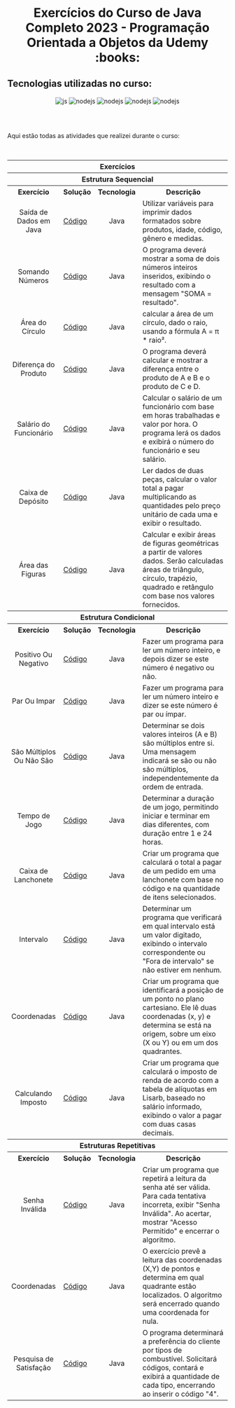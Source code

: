 <h1 align="center">Exercícios do Curso de Java Completo 2023 - Programação Orientada a Objetos da Udemy :books:</h1>



## Tecnologias utilizadas no curso:

<p align="center">
  <img align="center" alt="js" src="https://img.shields.io/badge/Java-ED8B00?style=for-the-badge&logo=openjdk&logoColor=white" />
  <img align="center" alt="nodejs" src="https://img.shields.io/badge/Eclipse-2C2255?style=for-the-badge&logo=eclipse&logoColor=white" />
  <img align="center" alt="nodejs" src="https://img.shields.io/badge/GitHub-100000?style=for-the-badge&logo=github&logoColor=white" />
  <img align="center" alt="nodejs" src="https://img.shields.io/badge/GIT-E44C30?style=for-the-badge&logo=git&logoColor=white" />
  <img align="center" alt="nodejs" src="https://img.shields.io/badge/Spring-6DB33F?style=for-the-badge&logo=spring&logoColor=white" />
</p>
  
</div><br/><br>

Aqui estão todas as atividades que realizei durante o curso:

<div align="center">
    <br>
    <table>
        <tr>
            <th colspan="4">Exercícios</th>
        </tr>
        <tr>
            <th colspan="4">Estrutura Sequencial</th>
        </tr>
        <tr>
            <th>Exercício</th>
            <th>Solução</th>
            <th>Tecnologia</th>
            <th>Descrição</th>
        </tr>
        <tr>
            <td align="center">Saída de Dados em Java</td>
            <td><a href="https://github.com/JonathanBarr0s/Udemy-Java/tree/main/Se%C3%A7%C3%A3o%2004%20-%20Estrutura%20Sequencial/01.%20Sa%C3%ADda%20de%20Dados%20em%20Java">Código</a></td>
            <td align="center">Java</td>
            <td>Utilizar variáveis para imprimir dados formatados sobre produtos, idade, código, gênero e medidas.</td>
        </tr>
        <tr>
            <td align="center">Somando Números</td>
            <td><a href="https://github.com/JonathanBarr0s/Udemy-Java/tree/main/Se%C3%A7%C3%A3o%2004%20-%20Estrutura%20Sequencial/02.%20Somando%20N%C3%BAmeros">Código</a></td>
            <td align="center">Java</td>
            <td>O programa deverá mostrar a soma de dois números inteiros inseridos, exibindo o resultado com a mensagem "SOMA = resultado".</td>
        </tr>
        <tr>
            <td align="center">Área do Círculo</td>
            <td><a href="https://github.com/JonathanBarr0s/Udemy-Java/tree/main/Se%C3%A7%C3%A3o%2004%20-%20Estrutura%20Sequencial/03.%20%C3%81rea%20do%20C%C3%ADrculo">Código</a></td>
            <td align="center">Java</td>
            <td>calcular a área de um círculo, dado o raio, usando a fórmula A = π * raio².</td>
        </tr>
        <tr>
            <td align="center">Diferença do Produto</td>
            <td><a href="https://github.com/JonathanBarr0s/Udemy-Java/tree/main/Se%C3%A7%C3%A3o%2004%20-%20Estrutura%20Sequencial/04.%20Diferen%C3%A7a%20do%20Produto">Código</a></td>
            <td align="center">Java</td>
            <td>O programa deverá calcular e mostrar a diferença entre o produto de A e B e o produto de C e D.</td>
        </tr>
        <tr>
            <td align="center">Salário do Funcionário</td>
            <td><a href="https://github.com/JonathanBarr0s/Udemy-Java/tree/main/Se%C3%A7%C3%A3o%2004%20-%20Estrutura%20Sequencial/05.%20Sal%C3%A1rio%20do%20Funcion%C3%A1rio">Código</a></td>
            <td align="center">Java</td>
            <td>Calcular o salário de um funcionário com base em horas trabalhadas e valor por hora. O programa lerá os dados e exibirá o número do funcionário e seu salário.</td>
        </tr>
        <tr>
            <td align="center">Caixa de Depósito</td>
            <td><a href="https://github.com/JonathanBarr0s/Udemy-Java/tree/main/Se%C3%A7%C3%A3o%2004%20-%20Estrutura%20Sequencial/06.%20Caixa%20de%20Dep%C3%B3sito">Código</a></td>
            <td align="center">Java</td>
            <td>Ler dados de duas peças, calcular o valor total a pagar multiplicando as quantidades pelo preço unitário de cada uma e exibir o resultado.</td>
        </tr>
        <tr>
            <td align="center">Área das Figuras</td>
            <td><a href="https://github.com/JonathanBarr0s/Udemy-Java/tree/main/Se%C3%A7%C3%A3o%2004%20-%20Estrutura%20Sequencial/07.%20%C3%81rea%20das%20Figuras">Código</a></td>
            <td align="center">Java</td>
            <td>Calcular e exibir áreas de figuras geométricas a partir de valores dados. Serão calculadas áreas de triângulo, círculo, trapézio, quadrado e retângulo com base nos valores fornecidos.</td>
        </tr>
        <tr>
            <th colspan="4">Estrutura Condicional</th>
        </tr>
        <tr>
            <th>Exercício</th>
            <th>Solução</th>
            <th>Tecnologia</th>
            <th>Descrição</th>
        </tr>
        <tr>
            <td align="center">Positivo Ou Negativo</td>
            <td><a href="https://github.com/JonathanBarr0s/Udemy-Java/tree/main/Se%C3%A7%C3%A3o%2005%20-%20Estrutura%20Condicional/01.%20Positivo%20Ou%20Negativo">Código</a></td>
            <td align="center">Java</td>
            <td>Fazer um programa para ler um número inteiro, e depois dizer se este número é negativo ou não.</td>
        </tr>
        <tr>
            <td align="center">Par Ou Impar</td>
            <td><a href="https://github.com/JonathanBarr0s/Udemy-Java/tree/main/Se%C3%A7%C3%A3o%2005%20-%20Estrutura%20Condicional/02.%20Par%20Ou%20Impar">Código</a></td>
            <td align="center">Java</td>
            <td>Fazer um programa para ler um número inteiro e dizer se este número é par ou ímpar.</td>
        </tr>
        <tr>
            <td align="center">São Múltiplos Ou Não São</td>
            <td><a href="https://github.com/JonathanBarr0s/Udemy-Java/tree/main/Se%C3%A7%C3%A3o%2005%20-%20Estrutura%20Condicional/03.%20S%C3%A3o%20M%C3%BAltiplos%20Ou%20N%C3%A3o%20S%C3%A3o">Código</a></td>
            <td align="center">Java</td>
            <td>Determinar se dois valores inteiros (A e B) são múltiplos entre si. Uma mensagem indicará se são ou não são múltiplos, independentemente da ordem de entrada.</td>
        </tr>
        <tr>
            <td align="center">Tempo de Jogo</td>
            <td><a href="https://github.com/JonathanBarr0s/Udemy-Java/tree/main/Se%C3%A7%C3%A3o%2005%20-%20Estrutura%20Condicional/04.%20Tempo%20de%20Jogo">Código</a></td>
            <td align="center">Java</td>
            <td>Determinar a duração de um jogo, permitindo iniciar e terminar em dias diferentes, com duração entre 1 e 24 horas.</td>
        </tr>
        <tr>
            <td align="center">Caixa de Lanchonete</td>
            <td><a href="https://github.com/JonathanBarr0s/Udemy-Java/tree/main/Se%C3%A7%C3%A3o%2005%20-%20Estrutura%20Condicional/05.%20Caixa%20de%20Lanchonete">Código</a></td>
            <td align="center">Java</td>
            <td>Criar um programa que calculará o total a pagar de um pedido em uma lanchonete com base no código e na quantidade de itens selecionados.</td>
        </tr>
        <tr>
            <td align="center">Intervalo</td>
            <td><a href="https://github.com/JonathanBarr0s/Udemy-Java/tree/main/Se%C3%A7%C3%A3o%2005%20-%20Estrutura%20Condicional/06.%20Intervalo">Código</a></td>
            <td align="center">Java</td>
            <td>Determinar um programa que verificará em qual intervalo está um valor digitado, exibindo o intervalo correspondente ou "Fora de intervalo" se não estiver em nenhum.</td>
        </tr>
        <tr>
            <td align="center">Coordenadas</td>
            <td><a href="https://github.com/JonathanBarr0s/Udemy-Java/tree/main/Se%C3%A7%C3%A3o%2005%20-%20Estrutura%20Condicional/07.%20Coordenadas">Código</a></td>
            <td align="center">Java</td>
            <td>Criar um programa que identificará a posição de um ponto no plano cartesiano. Ele lê duas coordenadas (x, y) e determina se está na origem, sobre um eixo (X ou Y) ou em um dos quadrantes.</td>
        </tr>
        <tr>
            <td align="center">Calculando Imposto</td>
            <td><a href="https://github.com/JonathanBarr0s/Udemy-Java/tree/main/Se%C3%A7%C3%A3o%2005%20-%20Estrutura%20Condicional/08.%20Calculando%20Imposto">Código</a></td>
            <td align="center">Java</td>
            <td>Criar um programa que calculará o imposto de renda de acordo com a tabela de alíquotas em Lisarb, baseado no salário informado, exibindo o valor a pagar com duas casas decimais.</td>
        </tr>
        <tr>
            <th colspan="4">Estruturas Repetitivas</th>
        </tr>
        <tr>
            <th>Exercício</th>
            <th>Solução</th>
            <th>Tecnologia</th>
            <th>Descrição</th>
        </tr>
        <tr>
            <td align="center">Senha Inválida</td>
            <td><a href="https://github.com/JonathanBarr0s/Udemy-Java/tree/main/Se%C3%A7%C3%A3o%2006%20-%20Estruturas%20Repetitivas/01.%20Senha%20Inv%C3%A1lida">Código</a></td>
            <td align="center">Java</td>
            <td>Criar um programa que repetirá a leitura da senha até ser válida. Para cada tentativa incorreta, exibir "Senha Inválida". Ao acertar, mostrar "Acesso Permitido" e encerrar o algoritmo.</td>
        </tr>
        <tr>
            <td align="center">Coordenadas</td>
            <td><a href="https://github.com/JonathanBarr0s/Udemy-Java/tree/main/Se%C3%A7%C3%A3o%2006%20-%20Estruturas%20Repetitivas/02.%20Coordenadas">Código</a></td>
            <td align="center">Java</td>
            <td>O exercício prevê a leitura das coordenadas (X,Y) de pontos e determina em qual quadrante estão localizados. O algoritmo será encerrado quando uma coordenada for nula.</td>
        </tr>
        <tr>
            <td align="center">Pesquisa de Satisfação</td>
            <td><a href="https://github.com/JonathanBarr0s/Udemy-Java/tree/main/Se%C3%A7%C3%A3o%2006%20-%20Estruturas%20Repetitivas/03.%20Pesquisa%20de%20Satisfa%C3%A7%C3%A3o">Código</a></td>
            <td align="center">Java</td>
            <td>O programa determinará a preferência do cliente por tipos de combustível. Solicitará códigos, contará e exibirá a quantidade de cada tipo, encerrando ao inserir o código "4".</td>
        </tr>
    </table>
</div>


